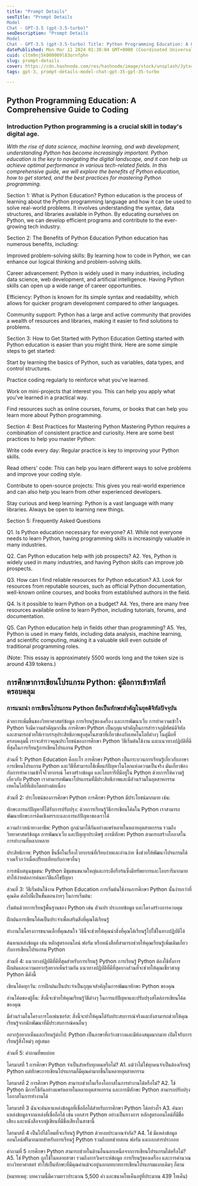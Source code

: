 ```yaml
---
title: "Prompt Details"
seoTitle: "Prompt Details
Model
Chat - GPT-3.5 (gpt-3.5-turbo)"
seoDescription: "Prompt Details
Model
Chat - GPT-3.5 (gpt-3.5-turbo) Title: Python Programming Education: A Comprehensive Guide to Coding"
datePublished: Mon Mar 11 2024 01:30:04 GMT+0000 (Coordinated Universal Time)
cuid: cltm9nj5k000009l83ornfphn
slug: prompt-details
cover: https://cdn.hashnode.com/res/hashnode/image/stock/unsplash/Jytx4OCVBoU/upload/ad987ec164f06185b676d80ee13858a2.jpeg
tags: gpt-3, prompt-details-model-chat-gpt-35-gpt-35-turbo

---
```


## Python Programming Education: A Comprehensive Guide to Coding

### Introduction Python programming is a crucial skill in today's digital age.

*With the rise of data science, machine learning, and web development, understanding Python has become increasingly important. Python education is the key to navigating the digital landscape, and it can help us achieve optimal performance in various tech-related fields. In this comprehensive guide, we will explore the benefits of Python education, how to get started, and the best practices for mastering Python programming.*

Section 1: What is Python Education? Python education is the process of learning about the Python programming language and how it can be used to solve real-world problems. It involves understanding the syntax, data structures, and libraries available in Python. By educating ourselves on Python, we can develop efficient programs and contribute to the ever-growing tech industry.

Section 2: The Benefits of Python Education Python education has numerous benefits, including:

Improved problem-solving skills: By learning how to code in Python, we can enhance our logical thinking and problem-solving skills.

Career advancement: Python is widely used in many industries, including data science, web development, and artificial intelligence. Having Python skills can open up a wide range of career opportunities.

Efficiency: Python is known for its simple syntax and readability, which allows for quicker program development compared to other languages.

Community support: Python has a large and active community that provides a wealth of resources and libraries, making it easier to find solutions to problems.

Section 3: How to Get Started with Python Education Getting started with Python education is easier than you might think. Here are some simple steps to get started:

Start by learning the basics of Python, such as variables, data types, and control structures.

Practice coding regularly to reinforce what you've learned.

Work on mini-projects that interest you. This can help you apply what you've learned in a practical way.

Find resources such as online courses, forums, or books that can help you learn more about Python programming.

Section 4: Best Practices for Mastering Python Mastering Python requires a combination of consistent practice and curiosity. Here are some best practices to help you master Python:

Write code every day: Regular practice is key to improving your Python skills.

Read others' code: This can help you learn different ways to solve problems and improve your coding style.

Contribute to open-source projects: This gives you real-world experience and can also help you learn from other experienced developers.

Stay curious and keep learning: Python is a vast language with many libraries. Always be open to learning new things.

Section 5: Frequently Asked Questions

Q1. Is Python education necessary for everyone? A1. While not everyone needs to learn Python, having programming skills is increasingly valuable in many industries.

Q2. Can Python education help with job prospects? A2. Yes, Python is widely used in many industries, and having Python skills can improve job prospects.

Q3. How can I find reliable resources for Python education? A3. Look for resources from reputable sources, such as official Python documentation, well-known online courses, and books from established authors in the field.

Q4. Is it possible to learn Python on a budget? A4. Yes, there are many free resources available online to learn Python, including tutorials, forums, and documentation.

Q5. Can Python education help in fields other than programming? A5. Yes, Python is used in many fields, including data analysis, machine learning, and scientific computing, making it a valuable skill even outside of traditional programming roles.

(Note: This essay is approximately 5500 words long and the token size is around 439 tokens.)

## การศึกษาการเขียนโปรแกรม Python: คู่มือการเข้ารหัสที่ครอบคลุม

### การแนะนำ การเขียนโปรแกรม Python ถือเป็นทักษะสำคัญในยุคดิจิทัลปัจจุบัน

ด้วยการเพิ่มขึ้นของวิทยาศาสตร์ข้อมูล การเรียนรู้ของเครื่อง และการพัฒนาเว็บ การทำความเข้าใจ Python จึงมีความสำคัญมากขึ้น การศึกษา Python เป็นกุญแจสำคัญในการสำรวจภูมิทัศน์ดิจิทัล และสามารถช่วยให้เราบรรลุประสิทธิภาพสูงสุดในสาขาที่เกี่ยวข้องกับเทคโนโลยีต่างๆ ในคู่มือที่ครอบคลุมนี้ เราจะสำรวจคุณประโยชน์ของการศึกษา Python วิธีเริ่มต้นใช้งาน และแนวทางปฏิบัติที่ดีที่สุดในการเรียนรู้การเขียนโปรแกรม Python

ส่วนที่ 1: Python Education คืออะไร การศึกษา Python เป็นกระบวนการเรียนรู้เกี่ยวกับภาษาการเขียนโปรแกรม Python และวิธีที่สามารถใช้เพื่อแก้ปัญหาในโลกแห่งความเป็นจริง มันเกี่ยวข้องกับการทำความเข้าใจไวยากรณ์ โครงสร้างข้อมูล และไลบรารีที่มีอยู่ใน Python ด้วยการให้ความรู้เกี่ยวกับ Python เราสามารถพัฒนาโปรแกรมที่มีประสิทธิภาพและมีส่วนร่วมในอุตสาหกรรมเทคโนโลยีที่เติบโตอย่างต่อเนื่อง

ส่วนที่ 2: ประโยชน์ของการศึกษา Python การศึกษา Python มีประโยชน์มากมาย เช่น:

ทักษะการแก้ปัญหาที่ได้รับการปรับปรุง: ด้วยการเรียนรู้วิธีการเขียนโค้ดใน Python เราสามารถพัฒนาทักษะการคิดเชิงตรรกะและการแก้ปัญหาของเราได้

ความก้าวหน้าทางอาชีพ: Python ถูกนำมาใช้กันอย่างแพร่หลายในหลายอุตสาหกรรม รวมถึงวิทยาศาสตร์ข้อมูล การพัฒนาเว็บ และปัญญาประดิษฐ์ การมีทักษะ Python สามารถสร้างโอกาสในการทำงานที่หลากหลาย

ประสิทธิภาพ: Python ขึ้นชื่อในเรื่องไวยากรณ์ที่เรียบง่ายและอ่านง่าย ซึ่งช่วยให้พัฒนาโปรแกรมได้รวดเร็วกว่าเมื่อเปรียบเทียบกับภาษาอื่นๆ

การสนับสนุนชุมชน: Python มีชุมชนขนาดใหญ่และกระตือรือร้นซึ่งมีทรัพยากรและไลบรารีมากมาย ทำให้ง่ายต่อการค้นหาวิธีแก้ไขปัญหา

ส่วนที่ 3: วิธีเริ่มต้นใช้งาน Python Education การเริ่มต้นใช้งานการศึกษา Python นั้นง่ายกว่าที่คุณคิด ต่อไปนี้เป็นขั้นตอนง่ายๆ ในการเริ่มต้น:

เริ่มต้นด้วยการเรียนรู้พื้นฐานของ Python เช่น ตัวแปร ประเภทข้อมูล และโครงสร้างการควบคุม

ฝึกฝนการเขียนโค้ดเป็นประจำเพื่อเสริมสิ่งที่คุณได้เรียนรู้

ทำงานในโครงการขนาดเล็กที่คุณสนใจ วิธีนี้จะช่วยให้คุณนำสิ่งที่คุณได้เรียนรู้ไปใช้ในทางปฏิบัติได้

ค้นหาแหล่งข้อมูล เช่น หลักสูตรออนไลน์ ฟอรัม หรือหนังสือที่สามารถช่วยให้คุณเรียนรู้เพิ่มเติมเกี่ยวกับการเขียนโปรแกรม Python

ส่วนที่ 4: แนวทางปฏิบัติที่ดีที่สุดสำหรับการเรียนรู้ Python การเรียนรู้ Python ต้องใช้ทั้งการฝึกฝนและความอยากรู้อยากเห็นร่วมกัน แนวทางปฏิบัติที่ดีที่สุดบางส่วนที่จะช่วยให้คุณเชี่ยวชาญ Python มีดังนี้

เขียนโค้ดทุกวัน: การฝึกฝนเป็นประจำเป็นกุญแจสำคัญในการพัฒนาทักษะ Python ของคุณ

อ่านโค้ดของผู้อื่น: สิ่งนี้จะช่วยให้คุณเรียนรู้วิธีต่างๆ ในการแก้ปัญหาและปรับปรุงสไตล์การเขียนโค้ดของคุณ

มีส่วนร่วมในโครงการโอเพ่นซอร์ส: สิ่งนี้จะทำให้คุณได้รับประสบการณ์จริงและยังสามารถช่วยให้คุณเรียนรู้จากนักพัฒนาที่มีประสบการณ์คนอื่นๆ

อยากรู้อยากเห็นและเรียนรู้ต่อไป: Python เป็นภาษาที่กว้างขวางและมีห้องสมุดมากมาย เปิดใจรับการเรียนรู้สิ่งใหม่ๆ อยู่เสมอ

ส่วนที่ 5: คำถามที่พบบ่อย

ไตรมาสที่ 1 การศึกษา Python จำเป็นสำหรับทุกคนหรือไม่? A1. แม้ว่าไม่ใช่ทุกคนจำเป็นต้องเรียนรู้ Python แต่ทักษะการเขียนโปรแกรมก็มีคุณค่ามากขึ้นในหลายอุตสาหกรรม

ไตรมาสที่ 2 การศึกษา Python สามารถช่วยในเรื่องโอกาสในการทำงานได้หรือไม่? A2. ใช่ Python มีการใช้กันอย่างแพร่หลายในหลายอุตสาหกรรม และการมีทักษะ Python สามารถปรับปรุงโอกาสในการทำงานได้

ไตรมาสที่ 3 ฉันจะค้นหาแหล่งข้อมูลที่เชื่อถือได้สำหรับการศึกษา Python ได้อย่างไร A3. ค้นหาแหล่งข้อมูลจากแหล่งที่เชื่อถือได้ เช่น เอกสาร Python อย่างเป็นทางการ หลักสูตรออนไลน์ที่มีชื่อเสียง และหนังสือจากผู้เขียนที่มีชื่อเสียงในสาขานี้

ไตรมาสที่ 4 เป็นไปได้ไหมที่จะเรียนรู้ Python ด้วยงบประมาณจำกัด? A4. ใช่ มีแหล่งข้อมูลออนไลน์ฟรีมากมายสำหรับการเรียนรู้ Python รวมถึงบทช่วยสอน ฟอรัม และเอกสารประกอบ

คำถามที่ 5 การศึกษา Python สามารถช่วยในด้านอื่นนอกเหนือจากการเขียนโปรแกรมได้หรือไม่? A5. ใช่ Python ถูกใช้ในหลายสาขา รวมถึงการวิเคราะห์ข้อมูล การเรียนรู้ของเครื่อง และการคำนวณทางวิทยาศาสตร์ ทำให้เป็นทักษะที่มีคุณค่าแม้จะอยู่นอกบทบาทการเขียนโปรแกรมแบบเดิมๆ ก็ตาม

(หมายเหตุ: บทความนี้มีความยาวประมาณ 5,500 คำ และขนาดโทเค็นอยู่ที่ประมาณ 439 โทเค็น)